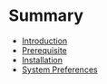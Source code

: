 # Summary

* [Introduction](README.md)
* [Prerequisite](prerequisite/README.md)
* [Installation](installation/README.md)
* [System Preferences](settings/README.md)
